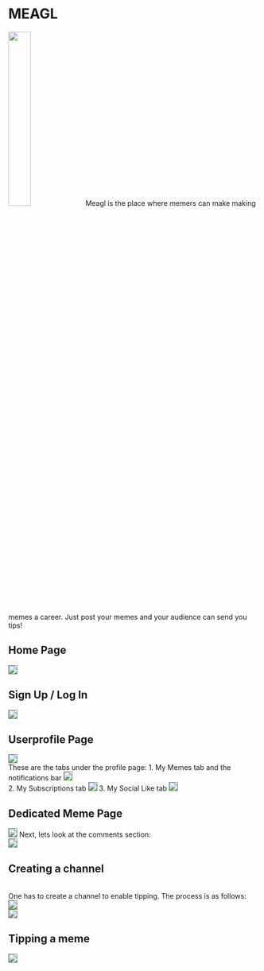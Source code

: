 # MEAGL
<img src="m.png" width="30%">
Meagl is the place where memers can make making memes a career. Just post your memes and your audience can send you tips!

<br>
<h2>Home Page</h2>
<img src="home.jpg" style="border: 1px solid grey">

<br>
<h2>Sign Up / Log In</h2>
<img src="signup.jpg"  style="border: 1px solid grey">

<br>
<h2>Userprofile Page</h2>
<img src="profile.jpg" style="border: 1px solid grey">
<br>
These are the tabs under the profile page:
1. My Memes tab and the notifications bar
<img src="prof2.jpg" style="border: 1px solid grey"><br>
2. My Subscriptions tab
<img src="prof3.jpg" style="border: 1px solid grey"<br>
3. My Social Like tab
<img src="prof4.jpg" style="border: 1px solid grey">

<br>
<h2>Dedicated Meme Page</h2>
<img src="memepage.jpg" style="border: 1px solid grey">
Next, lets look at the comments section:
<br>
<img src="comments.jpg" style="border: 1px solid grey">

<br>
<h2>Creating a channel</h2><br>
One has to create a channel to enable tipping. The process is as follows:<br>
<img src="createchannel.jpg" style="border: 1px solid grey"><br>
<img src="setupchannel.jpg" style="border: 1px solid grey">

<br>
<h2>Tipping a meme</h2>
<img src="tip.jpg" style="border: 1px solid grey">

